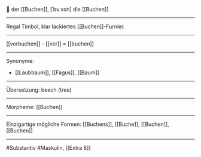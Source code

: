 🔵 der [[Buchen]], [ˈbuːxən]
die [[Buchen]]


---
Regal Timbol, klar lackiertes [[Buchen]]-Furnier.  

---
[[verbuchen]] - [[ver]] = [[buchen]]

---
Synonyme:
- [[Laubbaum]], [[Fagus]], [[Baum]]

---
Übersetzung: beech (tree)

---
Morpheme:
[[Buchen]]

---
Einzigartige mögliche Formen: [[Buchens]], [[Buche]], [[Buchen]], [[Buchen]]

---
#Substantiv #Maskulin, [[Extra 8]]